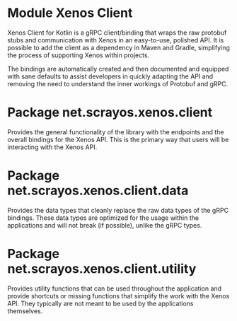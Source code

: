# Module Xenos Client

Xenos Client for Kotlin is a gRPC client/binding that wraps the raw protobuf stubs and communication with Xenos in an
easy-to-use, polished API. It is possible to add the client as a dependency in Maven and Gradle, simplifying the process
of supporting Xenos within projects.

The bindings are automatically created and then documented and equipped with sane defaults to assist developers in
quickly adapting the API and removing the need to understand the inner workings of Protobuf and gRPC.

# Package net.scrayos.xenos.client

Provides the general functionality of the library with the endpoints and the overall bindings for the Xenos API. This
is the primary way that users will be interacting with the Xenos API.

# Package net.scrayos.xenos.client.data

Provides the data types that cleanly replace the raw data types of the gRPC bindings. These data types are optimized for
the usage within the applications and will not break (if possible), unlike the gRPC types.

# Package net.scrayos.xenos.client.utility

Provides utility functions that can be used throughout the application and provide shortcuts or missing functions that
simplify the work with the Xenos API. They typically are not meant to be used by the applications themselves.
